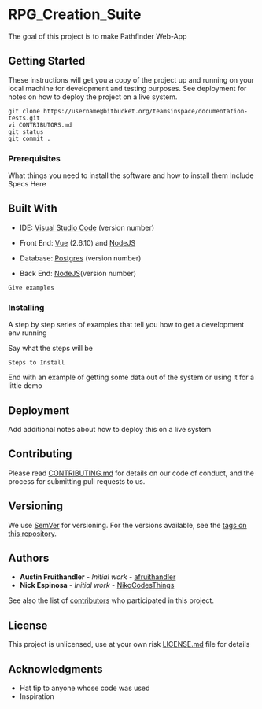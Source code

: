 # RPG_Creation_Suite

The goal of this project is to make Pathfinder Web-App

## Getting Started

These instructions will get you a copy of the project up and running on your local machine for development and testing purposes. See deployment for notes on how to deploy the project on a live system.

```
git clone https://username@bitbucket.org/teamsinspace/documentation-tests.git
vi CONTRIBUTORS.md
git status
git commit .
```
### Prerequisites

What things you need to install the software and how to install them
Include Specs Here

## Built With
* IDE: [Visual Studio Code](https://code.visualstudio.com/download) (version number)

* Front End: [Vue](https://vuejs.org/v2/guide/installation.html) (2.6.10) and [NodeJS](https://nodejs.org/en/download/)

* Database: [Postgres](https://www.postgresql.org/download/) (version number)

* Back End: [NodeJS](https://nodejs.org/en/download/)(version number)

```
Give examples
```

### Installing

A step by step series of examples that tell you how to get a development env running

Say what the steps will be
```
Steps to Install
```

End with an example of getting some data out of the system or using it for a little demo

## Deployment

Add additional notes about how to deploy this on a live system

## Contributing

Please read [CONTRIBUTING.md](https://github.com/NikoCodesThings/RPG_Creation_Suite/CONTRIBUTING.md) for details on our code of conduct, and the process for submitting pull requests to us.

## Versioning

We use [SemVer](http://semver.org/) for versioning. For the versions available, see the [tags on this repository](https://github.com/NikoCodesThings/RPG_Creation_Suite/tags).

## Authors

* **Austin Fruithandler** - *Initial work* - [afruithandler](https://github.com/afruithandler)
* **Nick Espinosa** - *Initial work* - [NikoCodesThings](https://github.com/NikoCodesThings)

See also the list of [contributors](https://github.com/NikoCodesThings/RPG_Creation_Suite/CONTRIBUTORS.md) who participated in this project.

## License

This project is unlicensed, use at your own risk [LICENSE.md](LICENSE.md) file for details

## Acknowledgments

* Hat tip to anyone whose code was used
* Inspiration
